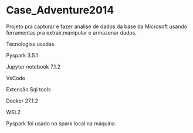 # Case_Adventure2014

Projeto pra capturar e fazer analise de dados da base da Microsoft 
usando ferramentas pra extrair,manipular e armazenar dados.

Técnologias usadas 

Pyspark 3.5.1  

Jupyter notebook 7.1.2

VsCode 

Extensão Sql tools 

Docker 27.1.2 

WSL2 

Pyspark foi usado no spark local na máquina.
